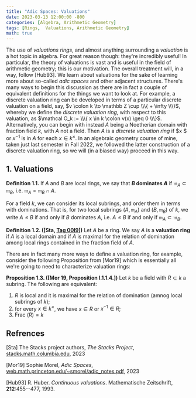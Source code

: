 ```yaml
---
title: "Adic Spaces: Valuations"
date: 2023-03-13 12:00:00 -800
categories: [Algebra, Arithmetic Geometry]
tags: [Rings,  Valuations, Arithmetic Geometry]
math: true
---
```


The use of *valuations rings*, and almost anything surrounding a *valuation* is a hot topic in algebra. For great reason though: they're incredibly useful! In particular, the theory of valuations is vast and is useful in the field of arithmetic geometry; this is our motivation. The overall treatment will, in a way, follow [Hub93]. We learn about valuations for the sake of learning more about so-called *adic spaces* and other adjacent structures. There's many ways to begin this discussion as there are in fact a couple of equivalent definitions for the things we want to look at. For example, a discrete valuation ring can be developed in terms of a particular discrete valuation on a field, say, $v \colon k \to \mathbb Z \cup  \\\{ + \infty \\\}$, whereby we define the *discrete valuation ring*, with respect to this valuation, as $\mathcal O_k := \\\{ x \in k \colon v(x) \geq 0 \\\}$. Alternatively, you can begin with instead $A$ being a Noetherian domain with fraction field $k$, with $A$ not a field. Then $A$ is a *discrete valuation ring* if $x $ or $x^{-1}$ is in $A$ for each $x \in k^\times$. In an algebraic geometry course of mine, taken just last semester in Fall $2022$, we followed the latter construction of a discrete valuation ring, so we will (in a biased way) proceed in this way.

## 1. Valuations

**Definition 1.1.** If $A$ and $B$ are local rings, we say that **$B$ dominates $A$** if $\mathfrak m_A \subset \mathfrak m_B$, i.e. $\mathfrak m_A = \mathfrak m_B \cap A$.

For a field $k$, we can consider its local subrings, and order them in terms with dominations. That is, for two local subrings $(A, \mathfrak m_A)$ and $(B, \mathfrak m_ B)$ of $k$, we write $A \leq B$ if and only if $B$ dominates $A$, i.e. $A \leq B$ if and only if $\mathfrak m_A \subset \mathfrak m_B$.

**Definition 1.2. ([Sta, <a href="https://stacks.math.columbia.edu/tag/00I9">Tag 00I9</a>])** Let $A$ be a ring. We say $A$ is a **valuation ring** if $A$ is a local domain and if $A$ is maximal for the relation of domination among local rings contained in the fraction field of $A$.


There are in fact many more ways to define a valuation ring, for example, consider the following Proposition from [Mor19] which is essentially all we're going to need to characterize valuation rings: 

**Proposition 1.3. ([Mor 19, Proposition I.1.1.4.])** Let $k$ be a field with $R \subset k$ a subring. The following are equivalent: 

1. $R$ is local and it is maximal for the relation of domination (amnog local subrings of $k$);
2. for every $x \in k^\times$, we have $x \in R$ or $x^{-1} \in R$;
3. $\text{Frac } (R) = k$


## Refrences
[Sta] The Stacks project authors, *The Stacks Project*, <a href="https://stacks.math.columbia.edu">stacks.math.columbia.edu</a>, 2023

[Mor19] Sophie Morel, *Adic Spaces*, <a href="https://web.math.princeton.edu/~smorel/adic_notes.pdf">web.math.princeton.edu/~smorel/adic_notes.pdf</a>, 2023


[Hub93] R. Huber. *Continuous valuations*. Mathematische Zeitschrift, **212**:455--477, 1993.

